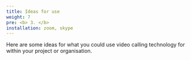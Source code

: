 ```yaml
---
title: Ideas for use
weight: 7
pre: <b> 3. </b>
installation: zoom, skype
---
```


Here are some ideas for what you could use video calling technology for within your project or organisation.
